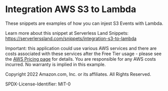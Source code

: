 # Integration AWS S3 to Lambda

These snippets are examples of how you can injest S3 Events with Lambda.

Learn more about this snippet at Serverless Land Snippets: https://serverlerssland.com/snippets/integration-s3-to-lambda

Important: this application could use various AWS services and there are costs associated with these services after the Free Tier usage - please see the [AWS Pricing page](https://aws.amazon.com/pricing/) for details. You are responsible for any AWS costs incurred. No warranty is implied in this example.


Copyright 2022 Amazon.com, Inc. or its affiliates. All Rights Reserved.

SPDX-License-Identifier: MIT-0
